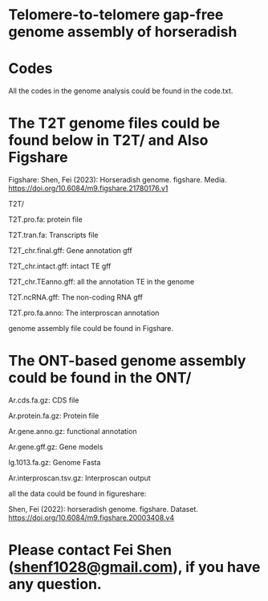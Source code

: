 # Telomere-to-telomere gap-free genome assembly of horseradish 

# Codes

All the codes in the genome analysis could be found in the code.txt.


# The T2T genome files could be found below in T2T/ and Also Figshare


Figshare: Shen, Fei (2023): Horseradish genome. figshare. Media. https://doi.org/10.6084/m9.figshare.21780176.v1


T2T/ 

T2T.pro.fa: protein file

T2T.tran.fa: Transcripts file

T2T_chr.final.gff: Gene annotation gff

T2T_chr.intact.gff: intact TE gff

T2T_chr.TEanno.gff: all the annotation TE in the genome

T2T.ncRNA.gff: The non-coding RNA gff

T2T.pro.fa.anno: The interproscan annotation

genome assembly file could be found in Figshare.

# The ONT-based genome assembly could be found in the ONT/

Ar.cds.fa.gz: CDS file

Ar.protein.fa.gz: Protein file

Ar.gene.anno.gz: functional annotation

Ar.gene.gff.gz: Gene models

lg.1013.fa.gz: Genome Fasta

Ar.interproscan.tsv.gz: Interproscan output

all the data could be found in figureshare: 

Shen, Fei (2022): horseradish genome. figshare. Dataset. https://doi.org/10.6084/m9.figshare.20003408.v4
 

# Please contact **Fei Shen (shenf1028@gmail.com)**, if you have any question. 

